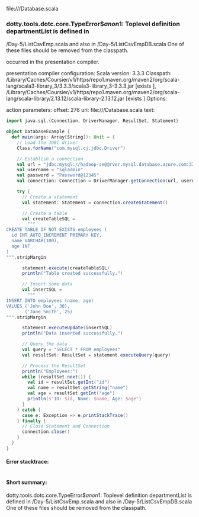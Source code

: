 file://<WORKSPACE>/Database.scala
### dotty.tools.dotc.core.TypeError$$anon$1: Toplevel definition departmentList is defined in
  <WORKSPACE>/Day-5/ListCsvEmp.scala
and also in
  <WORKSPACE>/Day-5/ListCsvEmpDB.scala
One of these files should be removed from the classpath.

occurred in the presentation compiler.

presentation compiler configuration:
Scala version: 3.3.3
Classpath:
<HOME>/Library/Caches/Coursier/v1/https/repo1.maven.org/maven2/org/scala-lang/scala3-library_3/3.3.3/scala3-library_3-3.3.3.jar [exists ], <HOME>/Library/Caches/Coursier/v1/https/repo1.maven.org/maven2/org/scala-lang/scala-library/2.13.12/scala-library-2.13.12.jar [exists ]
Options:



action parameters:
offset: 276
uri: file://<WORKSPACE>/Database.scala
text:
```scala
import java.sql.{Connection, DriverManager, ResultSet, Statement}

object DatabaseExample {
  def main(args: Array[String]): Unit = {
    // Load the JDBC driver
    Class.forName("com.mysql.cj.jdbc.Driver")

    // Establish a connection
    val url = "jdbc:mysql://hadoop-se@@rver.mysql.database.azure.com:3306/sreeja"
    val username = "sqladmin"
    val password = "Password@12345"
    val connection: Connection = DriverManager.getConnection(url, username, password)

    try {
      // Create a statement
      val statement: Statement = connection.createStatement()

      // Create a table
      val createTableSQL =
        """
CREATE TABLE IF NOT EXISTS employees (
  id INT AUTO_INCREMENT PRIMARY KEY,
  name VARCHAR(100),
  age INT
)
""".stripMargin

      statement.execute(createTableSQL)
      println("Table created successfully.")

      // Insert some data
      val insertSQL =
        """
INSERT INTO employees (name, age)
VALUES ('John Doe', 30),
       ('Jane Smith', 25)
""".stripMargin

      statement.executeUpdate(insertSQL)
      println("Data inserted successfully.")

      // Query the data
      val query = "SELECT * FROM employees"
      val resultSet: ResultSet = statement.executeQuery(query)

      // Process the ResultSet
      println("Employees:")
      while (resultSet.next()) {
        val id = resultSet.getInt("id")
        val name = resultSet.getString("name")
        val age = resultSet.getInt("age")
        println(s"ID: $id, Name: $name, Age: $age")
      }
    } catch {
      case e: Exception => e.printStackTrace()
    } finally {
      // Close Statement and Connection
      connection.close()
    }
  }
}
```



#### Error stacktrace:

```

```
#### Short summary: 

dotty.tools.dotc.core.TypeError$$anon$1: Toplevel definition departmentList is defined in
  <WORKSPACE>/Day-5/ListCsvEmp.scala
and also in
  <WORKSPACE>/Day-5/ListCsvEmpDB.scala
One of these files should be removed from the classpath.